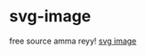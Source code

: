 # svg-image
free source amma reyy!
[svg image](https://freesvg.org/storage/img/thumb/1637589521aries-clip-art-color-silhouette.png)
